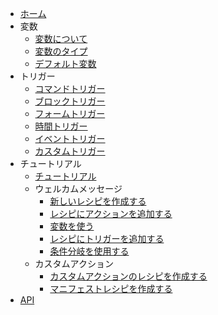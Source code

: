 - [ホーム](/README.md)
- 変数
  - [変数について](/variable/about.md)
  - [変数のタイプ](/variable/types.md)
  - [デフォルト変数](/variable/default.md)
- トリガー
  - [コマンドトリガー](/trigger/command.md)
  - [ブロックトリガー](/trigger/block.md)
  - [フォームトリガー](/trigger/form.md)
  - [時間トリガー](/trigger/time.md)
  - [イベントトリガー](/trigger/event.md)
  - [カスタムトリガー](/trigger/custom.md)
- チュートリアル
  - [チュートリアル](/tutorial/tutorial.md)
  - ウェルカムメッセージ
    - [新しいレシピを作成する](/tutorial/welcome_message/step1.md)
    - [レシピにアクションを追加する](/tutorial/welcome_message/step2.md)
    - [変数を使う](/tutorial/welcome_message/step3.md)
    - [レシピにトリガーを追加する](/tutorial/welcome_message/step4.md)
    - [条件分岐を使用する](/tutorial/welcome_message/step5.md)
  - カスタムアクション
    - [カスタムアクションのレシピを作成する](/tutorial/custom_action/step1.md)
    - [マニフェストレシピを作成する](/tutorial/custom_action/step2.md)
- [API](/api.md)
